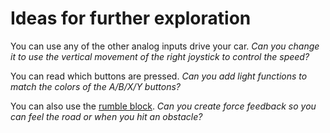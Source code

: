 # Ideas for further exploration

You can use any of the other analog inputs drive your car.
_Can you change it to use the vertical movement of the right joystick to control
the speed?_

You can read which buttons are pressed. _Can you add light functions to match
the colors of the A/B/X/Y buttons?_

You can also use the [rumble
block](/project/pybricks-3-5-released/#xbox-controller-rumble-support). _Can
you create force feedback so you can feel the road or when you hit an
obstacle?_

